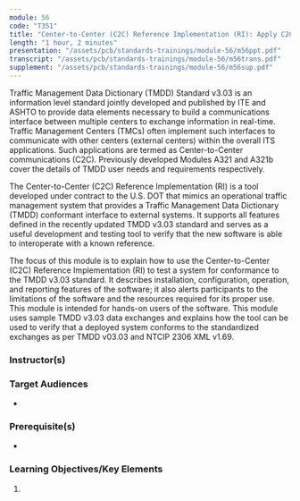 ```yaml
---
module: 56
code: "T351"
title: "Center-to-Center (C2C) Reference Implementation (RI): Apply C2C Reference Implementation"
length: "1 hour, 2 minutes"
presentation: "/assets/pcb/standards-trainings/module-56/m56ppt.pdf"
transcript: "/assets/pcb/standards-trainings/module-56/m56trans.pdf"
supplement: "/assets/pcb/standards-trainings/module-56/m56sup.pdf"
---
```

Traffic Management Data Dictionary (TMDD) Standard v3.03 is an information level standard jointly developed and published by ITE and ASHTO to provide data elements necessary to build a communications interface between multiple centers to exchange information in real-time. Traffic Management Centers (TMCs) often implement such interfaces to communicate with other centers (external centers) within the overall ITS applications. Such applications are termed as Center-to-Center communications (C2C). Previously developed Modules A321 and A321b cover the details of TMDD user needs and requirements respectively.

The Center-to-Center (C2C) Reference Implementation (RI) is a tool developed under contract to the U.S. DOT that mimics an operational traffic management system that provides a Traffic Management Data Dictionary (TMDD) conformant interface to external systems. It supports all features defined in the recently updated TMDD v3.03 standard and serves as a useful development and testing tool to verify that the new software is able to interoperate with a known reference.

The focus of this module is to explain how to use the Center-to-Center (C2C) Reference Implementation (RI) to test a system for conformance to the TMDD v3.03 standard. It describes installation, configuration, operation, and reporting features of the software; it also alerts participants to the limitations of the software and the resources required for its proper use. This module is intended for hands-on users of the software. This module uses sample TMDD v3.03 data exchanges and explains how the tool can be used to verify that a deployed system conforms to the standardized exchanges as per TMDD v03.03 and NTCIP 2306 XML v1.69.

### Instructor(s)


### Target Audiences
* 

### Prerequisite(s)
* 

### Learning Objectives/Key Elements
1. 